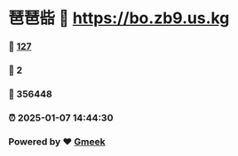# 琶琶啙 :link: https://bo.zb9.us.kg 
### :page_facing_up: [127](https://bo.zb9.us.kg/tag.html) 
### :speech_balloon: 2 
### :hibiscus: 356448 
### :alarm_clock: 2025-01-07 14:44:30 
### Powered by :heart: [Gmeek](https://github.com/Meekdai/Gmeek)
